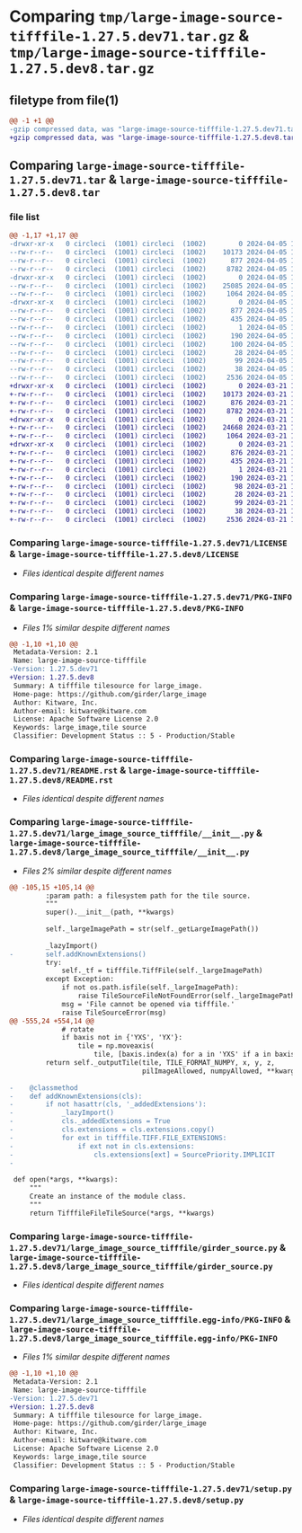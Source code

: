 # Comparing `tmp/large-image-source-tifffile-1.27.5.dev71.tar.gz` & `tmp/large-image-source-tifffile-1.27.5.dev8.tar.gz`

## filetype from file(1)

```diff
@@ -1 +1 @@
-gzip compressed data, was "large-image-source-tifffile-1.27.5.dev71.tar", last modified: Fri Apr  5 17:28:15 2024, max compression
+gzip compressed data, was "large-image-source-tifffile-1.27.5.dev8.tar", last modified: Thu Mar 21 13:13:20 2024, max compression
```

## Comparing `large-image-source-tifffile-1.27.5.dev71.tar` & `large-image-source-tifffile-1.27.5.dev8.tar`

### file list

```diff
@@ -1,17 +1,17 @@
-drwxr-xr-x   0 circleci  (1001) circleci  (1002)        0 2024-04-05 17:28:15.525787 large-image-source-tifffile-1.27.5.dev71/
--rw-r--r--   0 circleci  (1001) circleci  (1002)    10173 2024-04-05 17:28:15.000000 large-image-source-tifffile-1.27.5.dev71/LICENSE
--rw-r--r--   0 circleci  (1001) circleci  (1002)      877 2024-04-05 17:28:15.525787 large-image-source-tifffile-1.27.5.dev71/PKG-INFO
--rw-r--r--   0 circleci  (1001) circleci  (1002)     8782 2024-04-05 17:28:15.000000 large-image-source-tifffile-1.27.5.dev71/README.rst
-drwxr-xr-x   0 circleci  (1001) circleci  (1002)        0 2024-04-05 17:28:15.525787 large-image-source-tifffile-1.27.5.dev71/large_image_source_tifffile/
--rw-r--r--   0 circleci  (1001) circleci  (1002)    25085 2024-04-05 17:23:19.000000 large-image-source-tifffile-1.27.5.dev71/large_image_source_tifffile/__init__.py
--rw-r--r--   0 circleci  (1001) circleci  (1002)     1064 2024-04-05 17:23:19.000000 large-image-source-tifffile-1.27.5.dev71/large_image_source_tifffile/girder_source.py
-drwxr-xr-x   0 circleci  (1001) circleci  (1002)        0 2024-04-05 17:28:15.525787 large-image-source-tifffile-1.27.5.dev71/large_image_source_tifffile.egg-info/
--rw-r--r--   0 circleci  (1001) circleci  (1002)      877 2024-04-05 17:28:15.000000 large-image-source-tifffile-1.27.5.dev71/large_image_source_tifffile.egg-info/PKG-INFO
--rw-r--r--   0 circleci  (1001) circleci  (1002)      435 2024-04-05 17:28:15.000000 large-image-source-tifffile-1.27.5.dev71/large_image_source_tifffile.egg-info/SOURCES.txt
--rw-r--r--   0 circleci  (1001) circleci  (1002)        1 2024-04-05 17:28:15.000000 large-image-source-tifffile-1.27.5.dev71/large_image_source_tifffile.egg-info/dependency_links.txt
--rw-r--r--   0 circleci  (1001) circleci  (1002)      190 2024-04-05 17:28:15.000000 large-image-source-tifffile-1.27.5.dev71/large_image_source_tifffile.egg-info/entry_points.txt
--rw-r--r--   0 circleci  (1001) circleci  (1002)      100 2024-04-05 17:28:15.000000 large-image-source-tifffile-1.27.5.dev71/large_image_source_tifffile.egg-info/requires.txt
--rw-r--r--   0 circleci  (1001) circleci  (1002)       28 2024-04-05 17:28:15.000000 large-image-source-tifffile-1.27.5.dev71/large_image_source_tifffile.egg-info/top_level.txt
--rw-r--r--   0 circleci  (1001) circleci  (1002)       99 2024-04-05 17:23:19.000000 large-image-source-tifffile-1.27.5.dev71/pyproject.toml
--rw-r--r--   0 circleci  (1001) circleci  (1002)       38 2024-04-05 17:28:15.525787 large-image-source-tifffile-1.27.5.dev71/setup.cfg
--rw-r--r--   0 circleci  (1001) circleci  (1002)     2536 2024-04-05 17:23:19.000000 large-image-source-tifffile-1.27.5.dev71/setup.py
+drwxr-xr-x   0 circleci  (1001) circleci  (1002)        0 2024-03-21 13:13:20.508620 large-image-source-tifffile-1.27.5.dev8/
+-rw-r--r--   0 circleci  (1001) circleci  (1002)    10173 2024-03-21 13:13:20.000000 large-image-source-tifffile-1.27.5.dev8/LICENSE
+-rw-r--r--   0 circleci  (1001) circleci  (1002)      876 2024-03-21 13:13:20.508620 large-image-source-tifffile-1.27.5.dev8/PKG-INFO
+-rw-r--r--   0 circleci  (1001) circleci  (1002)     8782 2024-03-21 13:13:20.000000 large-image-source-tifffile-1.27.5.dev8/README.rst
+drwxr-xr-x   0 circleci  (1001) circleci  (1002)        0 2024-03-21 13:13:20.508620 large-image-source-tifffile-1.27.5.dev8/large_image_source_tifffile/
+-rw-r--r--   0 circleci  (1001) circleci  (1002)    24668 2024-03-21 13:08:10.000000 large-image-source-tifffile-1.27.5.dev8/large_image_source_tifffile/__init__.py
+-rw-r--r--   0 circleci  (1001) circleci  (1002)     1064 2024-03-21 13:08:10.000000 large-image-source-tifffile-1.27.5.dev8/large_image_source_tifffile/girder_source.py
+drwxr-xr-x   0 circleci  (1001) circleci  (1002)        0 2024-03-21 13:13:20.508620 large-image-source-tifffile-1.27.5.dev8/large_image_source_tifffile.egg-info/
+-rw-r--r--   0 circleci  (1001) circleci  (1002)      876 2024-03-21 13:13:20.000000 large-image-source-tifffile-1.27.5.dev8/large_image_source_tifffile.egg-info/PKG-INFO
+-rw-r--r--   0 circleci  (1001) circleci  (1002)      435 2024-03-21 13:13:20.000000 large-image-source-tifffile-1.27.5.dev8/large_image_source_tifffile.egg-info/SOURCES.txt
+-rw-r--r--   0 circleci  (1001) circleci  (1002)        1 2024-03-21 13:13:20.000000 large-image-source-tifffile-1.27.5.dev8/large_image_source_tifffile.egg-info/dependency_links.txt
+-rw-r--r--   0 circleci  (1001) circleci  (1002)      190 2024-03-21 13:13:20.000000 large-image-source-tifffile-1.27.5.dev8/large_image_source_tifffile.egg-info/entry_points.txt
+-rw-r--r--   0 circleci  (1001) circleci  (1002)       98 2024-03-21 13:13:20.000000 large-image-source-tifffile-1.27.5.dev8/large_image_source_tifffile.egg-info/requires.txt
+-rw-r--r--   0 circleci  (1001) circleci  (1002)       28 2024-03-21 13:13:20.000000 large-image-source-tifffile-1.27.5.dev8/large_image_source_tifffile.egg-info/top_level.txt
+-rw-r--r--   0 circleci  (1001) circleci  (1002)       99 2024-03-21 13:08:10.000000 large-image-source-tifffile-1.27.5.dev8/pyproject.toml
+-rw-r--r--   0 circleci  (1001) circleci  (1002)       38 2024-03-21 13:13:20.508620 large-image-source-tifffile-1.27.5.dev8/setup.cfg
+-rw-r--r--   0 circleci  (1001) circleci  (1002)     2536 2024-03-21 13:08:10.000000 large-image-source-tifffile-1.27.5.dev8/setup.py
```

### Comparing `large-image-source-tifffile-1.27.5.dev71/LICENSE` & `large-image-source-tifffile-1.27.5.dev8/LICENSE`

 * *Files identical despite different names*

### Comparing `large-image-source-tifffile-1.27.5.dev71/PKG-INFO` & `large-image-source-tifffile-1.27.5.dev8/PKG-INFO`

 * *Files 1% similar despite different names*

```diff
@@ -1,10 +1,10 @@
 Metadata-Version: 2.1
 Name: large-image-source-tifffile
-Version: 1.27.5.dev71
+Version: 1.27.5.dev8
 Summary: A tifffile tilesource for large_image.
 Home-page: https://github.com/girder/large_image
 Author: Kitware, Inc.
 Author-email: kitware@kitware.com
 License: Apache Software License 2.0
 Keywords: large_image,tile source
 Classifier: Development Status :: 5 - Production/Stable
```

### Comparing `large-image-source-tifffile-1.27.5.dev71/README.rst` & `large-image-source-tifffile-1.27.5.dev8/README.rst`

 * *Files identical despite different names*

### Comparing `large-image-source-tifffile-1.27.5.dev71/large_image_source_tifffile/__init__.py` & `large-image-source-tifffile-1.27.5.dev8/large_image_source_tifffile/__init__.py`

 * *Files 2% similar despite different names*

```diff
@@ -105,15 +105,14 @@
         :param path: a filesystem path for the tile source.
         """
         super().__init__(path, **kwargs)
 
         self._largeImagePath = str(self._getLargeImagePath())
 
         _lazyImport()
-        self.addKnownExtensions()
         try:
             self._tf = tifffile.TiffFile(self._largeImagePath)
         except Exception:
             if not os.path.isfile(self._largeImagePath):
                 raise TileSourceFileNotFoundError(self._largeImagePath) from None
             msg = 'File cannot be opened via tifffile.'
             raise TileSourceError(msg)
@@ -555,24 +554,14 @@
             # rotate
             if baxis not in {'YXS', 'YX'}:
                 tile = np.moveaxis(
                     tile, [baxis.index(a) for a in 'YXS' if a in baxis], range(len(baxis)))
         return self._outputTile(tile, TILE_FORMAT_NUMPY, x, y, z,
                                 pilImageAllowed, numpyAllowed, **kwargs)
 
-    @classmethod
-    def addKnownExtensions(cls):
-        if not hasattr(cls, '_addedExtensions'):
-            _lazyImport()
-            cls._addedExtensions = True
-            cls.extensions = cls.extensions.copy()
-            for ext in tifffile.TIFF.FILE_EXTENSIONS:
-                if ext not in cls.extensions:
-                    cls.extensions[ext] = SourcePriority.IMPLICIT
-
 
 def open(*args, **kwargs):
     """
     Create an instance of the module class.
     """
     return TifffileFileTileSource(*args, **kwargs)
```

### Comparing `large-image-source-tifffile-1.27.5.dev71/large_image_source_tifffile/girder_source.py` & `large-image-source-tifffile-1.27.5.dev8/large_image_source_tifffile/girder_source.py`

 * *Files identical despite different names*

### Comparing `large-image-source-tifffile-1.27.5.dev71/large_image_source_tifffile.egg-info/PKG-INFO` & `large-image-source-tifffile-1.27.5.dev8/large_image_source_tifffile.egg-info/PKG-INFO`

 * *Files 1% similar despite different names*

```diff
@@ -1,10 +1,10 @@
 Metadata-Version: 2.1
 Name: large-image-source-tifffile
-Version: 1.27.5.dev71
+Version: 1.27.5.dev8
 Summary: A tifffile tilesource for large_image.
 Home-page: https://github.com/girder/large_image
 Author: Kitware, Inc.
 Author-email: kitware@kitware.com
 License: Apache Software License 2.0
 Keywords: large_image,tile source
 Classifier: Development Status :: 5 - Production/Stable
```

### Comparing `large-image-source-tifffile-1.27.5.dev71/setup.py` & `large-image-source-tifffile-1.27.5.dev8/setup.py`

 * *Files identical despite different names*

